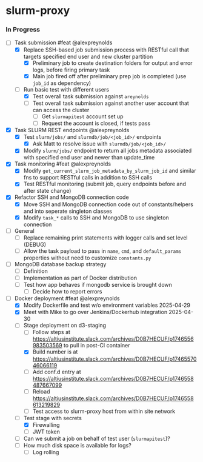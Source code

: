 # slurm-proxy

### In Progress

- [ ] Task submission #feat @alexpreynolds
  - [x] Replace SSH-based job submission process with RESTful call that targets specified end user and new cluster partition
    - [x] Preliminary job to create destination folders for output and error logs, before firing primary task
    - [x] Main job fired off after preliminary prep job is completed (use `job_id` as dependency)
  - [ ] Run basic test with different users
    - [x] Test overall task submission against `areynolds`
    - [ ] Test overall task submission against another user account that can access the cluster
      - [ ] Get `slurmapitest` account set up
      - [ ] Request the account is closed, if tests pass

- [x] Task SLURM REST endpoints @alexpreynolds
  - [x] Test `slurm/jobs/` and `slurmdb/job/<job_id>/` endpoints
    - [x] Ask Matt to resolve issue with `slurmdb/job/<job_id>/`
  - [x] Modify `slurm/jobs/` endpoint to return all jobs metadata associated with specified end user and newer than update_time

- [x] Task monitoring #feat @alexpreynolds
  - [x] Modify `get_current_slurm_job_metadata_by_slurm_job_id` and similar fns to support RESTful calls in addition to SSH calls
  - [x] Test RESTful monitoring (submit job, query endpoints before and after state change)

- [x] Refactor SSH and MongoDB connection code
  - [x] Move SSH and MongoDB connection code out of constants/helpers and into seperate singleton classes
  - [x] Modify `task_*` calls to SSH and MongoDB to use singleton connection

- [ ] General
  - [ ] Replace remaining print statements with logger calls and set level (DEBUG)
  - [ ] Allow the task payload to pass in `name`, `cmd`, and `default_params` properties without need to customize `constants.py`

- [ ] MongoDB database backup strategy
  - [ ] Definition
  - [ ] Implementation as part of Docker distribution
  - [ ] Test how app behaves if mongodb service is brought down
    - [ ] Decide how to report errors

- [ ] Docker deployment #feat @alexpreynolds
  - [x] Modify Dockerfile and test w/o environment variables 2025-04-29
  - [x] Meet with Mike to go over Jenkins/Dockerhub integration 2025-04-30
  - [ ] Stage deployment on d3-staging
    - [ ] Follow steps at https://altiusinstitute.slack.com/archives/D0B7HECUF/p1746556983503569 to pull in post-CI container
    - [x] Build number is at https://altiusinstitute.slack.com/archives/D0B7HECUF/p1746557046066119
    - [ ] Add conf.d entry at https://altiusinstitute.slack.com/archives/D0B7HECUF/p1746558487667099 
    - [ ] Reload https://altiusinstitute.slack.com/archives/D0B7HECUF/p1746558613219829
    - [ ] Test access to slurm-proxy host from within site network
  - [ ] Test stage with secrets
    - [x] Firewalling
    - [ ] JWT token
  - [ ] Can we submit a job on behalf of test user (`slurmapitest`)?
  - [ ] How much disk space is available for logs?
    - [ ] Log rolling